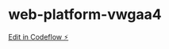 # web-platform-vwgaa4

[Edit in Codeflow ⚡️](https://stackblitz.com/~/github.com/hetashah30/web-platform-vwgaa4)